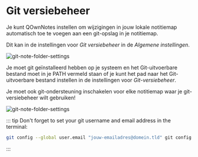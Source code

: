 # Git versiebeheer

Je kunt QOwnNotes instellen om wijzigingen in jouw lokale notitiemap automatisch toe te voegen aan een git-opslag in je notitiemap.

Dit kan in de instellingen voor _Git versiebeheer_ in de _Algemene instellingen_.

![git-note-folder-settings](/img/git/settings.png)

Je moet git geïnstalleerd hebben op je systeem en het Git-uitvoerbare bestand moet in je PATH vermeld staan of je kunt het pad naar het Git-uitvoerbare bestand instellen in de instellingen voor _Git-versiebeheer_.

Je moet ook git-ondersteuning inschakelen voor elke notitiemap waar je git-versiebeheer wilt gebruiken!

![git-note-folder-settings](/img/git/note-folder-settings.png)

::: tip
Don't forget to set your git username and email address in the terminal:

```bash
git config --global user.email "jouw-emailadres@domein.tld" git config --global user.name "jouw naam"
```

:::
